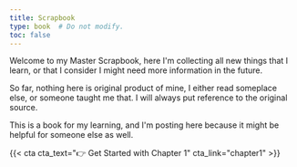 ```yaml
---
title: Scrapbook
type: book  # Do not modify.
toc: false
---
```


Welcome to my Master Scrapbook, here I'm collecting all new things that I learn, or that I consider I might need more information in the future.

So far, nothing here is original product of mine, I either read someplace else, or someone taught me that. I will always put reference to the original source. 

This is a book for my learning, and I'm posting here because it might be helpful for someone else as well.

{{< cta cta_text="👉 Get Started with Chapter 1" cta_link="chapter1" >}}